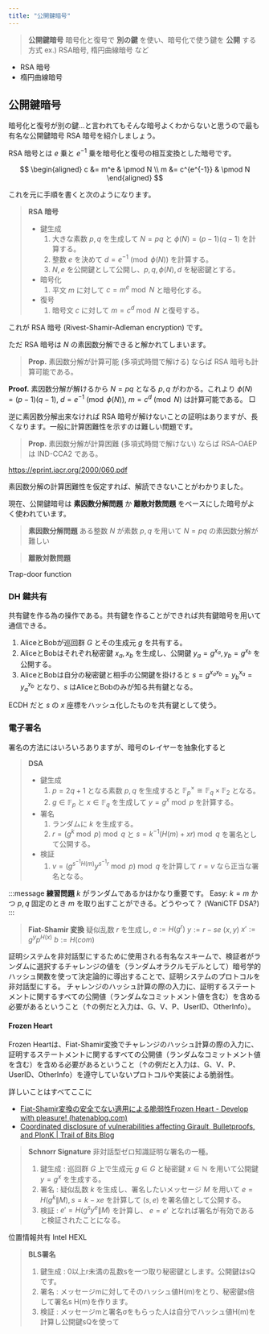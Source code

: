 ```yaml
---
title: "公開鍵暗号"
---
```


> **公開鍵暗号**
> 暗号化と復号で **別の鍵** を使い、暗号化で使う鍵を **公開** する方式
> ex.) RSA暗号, 楕円曲線暗号 など

- RSA 暗号
- 楕円曲線暗号

## 公開鍵暗号
暗号化と復号が別の鍵...と言われてもそんな暗号よくわからないと思うので最も有名な公開鍵暗号 RSA 暗号を紹介しましょう。

RSA 暗号とは $e$ 乗と $e^{-1}$ 乗を暗号化と復号の相互変換とした暗号です。

$$
\begin{aligned}
c &= m^e & \pmod N \\
m &= c^{e^{-1}} & \pmod N
\end{aligned}
$$

これを元に手順を書くと次のようになります。

> **RSA 暗号**
> - 鍵生成
>   1. 大きな素数 $p, q$ を生成して $N = pq$ と $\phi(N) = (p - 1)(q - 1)$ を計算する。
>   2. 整数 $e$ を決めて $d = e^{-1} \pmod{\phi(N)}$ を計算する。
>   3. $N, e$ を公開鍵として公開し、$p, q, \phi(N), d$ を秘密鍵とする。
> - 暗号化
>   1. 平文 $m$ に対して $c = m^e \bmod N$ と暗号化する。
> - 復号
>   1. 暗号文 $c$ に対して $m = c^d \bmod N$ と復号する。

これが RSA 暗号 (Rivest-Shamir-Adleman encryption) です。

ただ RSA 暗号は $N$ の素因数分解できると解かれてしまいます。

> **Prop.**
> 素因数分解が計算可能 (多項式時間で解ける) ならば RSA 暗号も計算可能である。

**Proof.**
素因数分解が解けるから $N = pq$ となる $p, q$ がわかる。これより $\phi(N) = (p-1)(q-1)$, $d = e^{-1} \pmod{\phi(N)}$, $m = c^d \pmod{N}$ は計算可能である。 $\Box$

逆に素因数分解出来なければ RSA 暗号が解けないことの証明はありますが、長くなります。一般に計算困難性を示すのは難しい問題です。

> **Prop.**
> 素因数分解が計算困難 (多項式時間で解けない) ならば RSA-OAEP は IND-CCA2 である。

https://eprint.iacr.org/2000/060.pdf

素因数分解の計算困難性を仮定すれば、解読できないことがわかりました。

現在、公開鍵暗号は **素因数分解問題** か **離散対数問題** をベースにした暗号がよく使われています。

> **素因数分解問題**
> ある整数 $N$ が素数 $p, q$ を用いて $N = pq$ の素因数分解が難しい

> **離散対数問題**
>

Trap-door function

### DH 鍵共有
共有鍵を作る為の操作である。共有鍵を作ることができれば共有鍵暗号を用いて通信できる。

1. AliceとBobが巡回群 $G$ とその生成元 $g$ を共有する。
2. AliceとBobはそれぞれ秘密鍵 $x_a, x_b$ を生成し、公開鍵 $y_a = g^{x_a}, y_b = g^{x_b}$ を公開する。
3. AliceとBobは自分の秘密鍵と相手の公開鍵を掛けると $s = g^{x_ax_b} = y_b^{x_a} = y_a^{x_b}$ となり、$s$ はAliceとBobのみが知る共有鍵となる。

ECDH だと $s$ の $x$ 座標をハッシュ化したものを共有鍵として使う。

### 電子署名
署名の方法にはいろいろありますが、暗号のレイヤーを抽象化すると

> **DSA**
> - 鍵生成
>   1. $p = 2q + 1$ となる素数 $p, q$ を生成すると $\mathbb{F}_p^\times \cong \mathbb{F}_q\times\mathbb{F}_2$ となる。
>   2. $g\in\mathbb{F}_p$ と $x\in\mathbb{F}_q$ を生成して $y = g^x \bmod p$ を計算する。
> - 署名
>   1. ランダムに $k$ を生成する。
>   2. $r = (g^k\bmod p)\bmod q$ と $s = k^{-1}(H(m) + xr) \bmod q$ を署名として公開する。
> - 検証
>   1. $v = (g^{s^{-1}H(m)}y^{s^{-1}r} \bmod p)\bmod q$ を計算して $r = v$ なら正当な署名となる。

:::message
**練習問題**
$k$ がランダムであるかはかなり重要です。
Easy: $k = m$ かつ $p, q$ 固定のとき $m$ を取り出すことができる。どうやって？ (WaniCTF DSA?)
:::

> **Fiat-Shamir 変換**
> 疑似乱数 $r$ を生成し, $e := H(g^r)$
> $y := r - se$ $(x, y)$
> $x' := g^yp^{H(x)}$
> $b := H(com)$

証明システムを非対話型にするために使用される有名なスキームで、検証者がランダムに選択するチャレンジの値を（ランダムオラクルモデルとして）暗号学的ハッシュ関数を使って決定論的に導出することで、証明システムのプロトコルを非対話型にする。
チャレンジのハッシュ計算の際の入力に、証明するステートメントに関するすべての公開値（ランダムなコミットメント値を含む）を含める必要があるということ（↑の例だと入力は、G、V、P、UserID、OtherInfo）。

#### Frozen Heart

Frozen Heartは、Fiat-Shamir変換でチャレンジのハッシュ計算の際の入力に、証明するステートメントに関するすべての公開値（ランダムなコミットメント値を含む）を含める必要があるということ（↑の例だと入力は、G、V、P、UserID、OtherInfo）を遵守していないプロトコルや実装による脆弱性。

詳しいことはすべてここに

- [Fiat-Shamir変換の安全でない適用による脆弱性Frozen Heart - Develop with pleasure! (hatenablog.com)](https://techmedia-think.hatenablog.com/entry/2022/04/19/193400#:~:text=Fiat%2DShamir%E5%A4%89%E6%8F%9B%E3%81%A8%E3%81%AF,%E9%9D%9E%E5%AF%BE%E8%A9%B1%E5%9E%8B%E3%81%AB%E3%81%99%E3%82%8B%E3%80%82)
- [Coordinated disclosure of vulnerabilities affecting Girault, Bulletproofs, and PlonK | Trail of Bits Blog](https://blog.trailofbits.com/2022/04/13/part-1-coordinated-disclosure-of-vulnerabilities-affecting-girault-bulletproofs-and-plonk/)

> **Schnorr Signature**
> 非対話型ゼロ知識証明な署名の一種。
>
> 1. 鍵生成 : 巡回群 $G$ 上で生成元 $g\in G$ と秘密鍵 $x\in\mathbb{N}$ を用いて公開鍵 $y = g^x$ を生成する。
> 2. 署名 : 疑似乱数 $k$ を生成し、署名したいメッセージ $M$ を用いて $e = H(g^k \| M), s = k - xe$ を計算して $(s, e)$ を署名値として公開する。
> 3. 検証 : $e' = H(g^sy^e \| M)$ を計算し、 $e = e'$ となれば署名が有効であると検証されたことになる。

位置情報共有
Intel HEXL
> **BLS署名**
> 1. 鍵生成 : 0以上r未満の乱数sを一つ取り秘密鍵とします。公開鍵はsQです。
> 2. 署名 : メッセージmに対してそのハッシュ値H(m)をとり、秘密鍵s倍して署名s H(m)を作ります。
> 3. 検証 : メッセージmと署名σをもらった人は自分でハッシュ値H(m)を計算し公開鍵sQを使って

